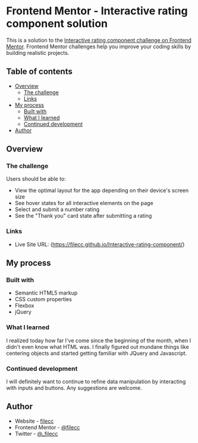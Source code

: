 # Frontend Mentor - Interactive rating component solution

This is a solution to the [Interactive rating component challenge on Frontend Mentor](https://www.frontendmentor.io/challenges/interactive-rating-component-koxpeBUmI). Frontend Mentor challenges help you improve your coding skills by building realistic projects.

## Table of contents

-   [Overview](#overview)
    -   [The challenge](#the-challenge)
    -   [Links](#links)
-   [My process](#my-process)
    -   [Built with](#built-with)
    -   [What I learned](#what-i-learned)
    -   [Continued development](#continued-development)
-   [Author](#author)


## Overview
### The challenge

Users should be able to:

-   View the optimal layout for the app depending on their device's screen size
-   See hover states for all interactive elements on the page
-   Select and submit a number rating
-   See the "Thank you" card state after submitting a rating

### Links

-   Live Site URL: (https://filecc.github.io/Interactive-rating-component/)

## My process

### Built with

-   Semantic HTML5 markup
-   CSS custom properties
-   Flexbox
-   jQuery

### What I learned

I realized today how far I've come since the beginning of the month, when I didn't even know what HTML was. I finally figured out mundane things like centering objects and started getting familiar with JQuery and Javascript.

### Continued development

I will definitely want to continue to refine data manipulation by interacting with inputs and buttons. Any suggestions are welcome.

## Author

-   Website - [filecc](https://www.instagram.com/filecc)
-   Frontend Mentor - [@filecc](https://www.frontendmentor.io/profile/filecc)
-   Twitter - [@\_filecc](https://www.twitter.com/_filecc)
